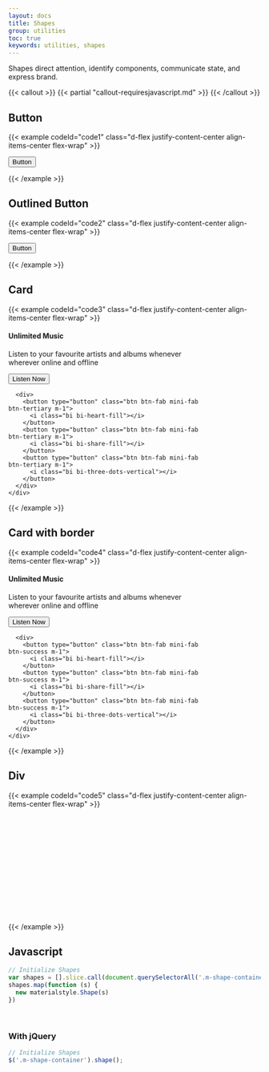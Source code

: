 ```yaml
---
layout: docs
title: Shapes
group: utilities
toc: true
keywords: utilities, shapes
---
```


<p class="fs-4 ms-0 mb-4 page-description">
  Shapes direct attention, identify components, communicate state, and express brand.
</p>

{{< callout >}}
{{< partial "callout-requiresjavascript.md" >}}
{{< /callout >}}

## Button
{{< example codeId="code1" class="d-flex justify-content-center align-items-center flex-wrap" >}}

<div class="m-shape-container">
  <button type="button" class="btn btn-primary">
    Button
  </button>
  <div class="angle-top-left bg-body"></div>
  <div class="angle-top-right bg-body"></div>
  <div class="angle-bottom-left bg-body"></div>
  <div class="angle-bottom-right bg-body"></div>
</div>

{{< /example >}}

## Outlined Button
{{< example codeId="code2" class="d-flex justify-content-center align-items-center flex-wrap" >}}

<div class="m-shape-container">
  <button type="button" class="btn btn-outline-success">
    Button
  </button>
  <div class="angle-top-left bg-body border border-success border-bottom" ></div>
  <div class="angle-top-right bg-body border border-success border-bottom"></div>
  <div class="angle-bottom-left bg-body border border-success border-bottom"></div>
  <div class="angle-bottom-right bg-body border border-success border-bottom"></div>
</div>

{{< /example >}}

## Card
{{< example codeId="code3" class="d-flex justify-content-center align-items-center flex-wrap" >}}

<div class="m-shape-container">
  <div class="card bg-tertiary bg-opacity-10" style="max-width:400px">
    <div class="card-body">
      <h4 class="card-title text-tertiary">Unlimited Music</h4>
      <p class="card-text">
        Listen to your favourite artists and albums whenever wherever online
        and offline
      </p>
    </div>
    <div class="d-flex justify-content-between align-items-center flex-wrap p-2">
      <button type="button" class="btn btn-outline-tertiary border-0">
        Listen Now
      </button>

      <div>
        <button type="button" class="btn btn-fab mini-fab btn-tertiary m-1">
          <i class="bi bi-heart-fill"></i>
        </button>
        <button type="button" class="btn btn-fab mini-fab btn-tertiary m-1">
          <i class="bi bi-share-fill"></i>
        </button>
        <button type="button" class="btn btn-fab mini-fab btn-tertiary m-1">
          <i class="bi bi-three-dots-vertical"></i>
        </button>
      </div>
    </div>
  </div>
  <div class="angle-top-right bg-body size-50"></div>
</div>

{{< /example >}}

## Card with border
{{< example codeId="code4" class="d-flex justify-content-center align-items-center flex-wrap" >}}

<div class="m-shape-container">
  <div class="card border border-success" style="max-width:400px">
    <div class="card-body">
      <h4 class="card-title text-success">Unlimited Music</h4>
      <p class="card-text">
        Listen to your favourite artists and albums whenever wherever online
        and offline
      </p>
    </div>
    <div class="d-flex justify-content-between align-items-center flex-wrap p-2">
      <button type="button" class="btn btn-outline-success border-0">
        Listen Now
      </button>

      <div>
        <button type="button" class="btn btn-fab mini-fab btn-success m-1">
          <i class="bi bi-heart-fill"></i>
        </button>
        <button type="button" class="btn btn-fab mini-fab btn-success m-1">
          <i class="bi bi-share-fill"></i>
        </button>
        <button type="button" class="btn btn-fab mini-fab btn-success m-1">
          <i class="bi bi-three-dots-vertical"></i>
        </button>
      </div>
    </div>
  </div>
  <div class="angle-top-right bg-body size-50 border border-bottom border-success"></div>
</div>

{{< /example >}}

## Div
{{< example codeId="code5" class="d-flex justify-content-center align-items-center flex-wrap" >}}

<div class="m-shape-container">
  <div class="bg-warning bg-opacity-10 border border-bottom border-2 border-warning"
       style="height: 200px; width: 200px;"></div>
  <div class="angle-top-left bg-body size-50 border border-bottom border-2 border-warning"></div>
  <div class="angle-top-right bg-body size-50 border border-bottom border-2 border-warning"></div>
  <div class="angle-bottom-left bg-body size-50 border border-bottom border-2 border-warning"></div>
  <div class="angle-bottom-right bg-body size-50 border border-bottom border-2 border-warning"></div>
</div>

{{< /example >}}

## Javascript
```javascript
// Initialize Shapes
var shapes = [].slice.call(document.querySelectorAll('.m-shape-container'))
shapes.map(function (s) {
  new materialstyle.Shape(s)
})
```

<br>

### With jQuery
```javascript
// Initialize Shapes
$('.m-shape-container').shape();
```
